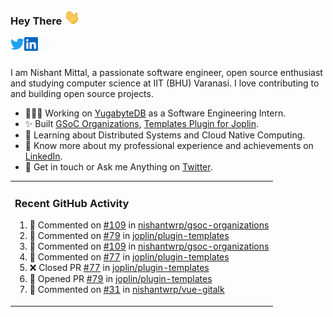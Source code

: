 ### Hey There <img src="./assets/wave.gif" width="25px">
<a href="http://urls.nishantwrp.com/github-to-twitter" target="_blank">
  <img align="left" alt="Nishant's Twitter" width="22px" src="./assets/twitter.svg" />
</a>
<a href="http://urls.nishantwrp.com/github-to-linkedin" target="_blank">
  <img align="left" alt="Nishant's LinkedIn" width="22px" src="./assets/linkedin.svg" />
</a>
<a href="http://urls.nishantwrp.com/github-to-site" target="_blank">
  <img align="left" alt="Nishant's Site" width="22px" src="./assets/globe.svg" />
</a>
<br /><br />

I am Nishant Mittal, a passionate software engineer, open source enthusiast and studying computer science at IIT (BHU) Varanasi. I love contributing to and building open source projects.

- 👨🏽‍💻 Working on [YugabyteDB](https://www.github.com/yugabyte) as a Software Engineering Intern.
- ✨ Built [GSoC Organizations](https://www.gsocorganizations.dev/), [Templates Plugin for Joplin](https://github.com/joplin/plugin-templates).
- 🌱 Learning about Distributed Systems and Cloud Native Computing.
- 🚀 Know more about my professional experience and achievements on [LinkedIn](http://urls.nishantwrp.com/github-to-linkedin).
- 💬 Get in touch or Ask me Anything on [Twitter](http://urls.nishantwrp.com/github-to-twitter).

<table><tr>
  
<td valign="top" width="100%">

### Recent GitHub Activity
<!--RECENT_ACTIVITY:start-->
1. 💬 Commented on [#109](https://github.com/nishantwrp/gsoc-organizations/issues/109#issuecomment-1784118358) in [nishantwrp/gsoc-organizations](https://github.com/nishantwrp/gsoc-organizations)<br>
2. 💬 Commented on [#79](https://github.com/joplin/plugin-templates/pull/79#discussion_r1375415271) in [joplin/plugin-templates](https://github.com/joplin/plugin-templates)<br>
3. 💬 Commented on [#109](https://github.com/nishantwrp/gsoc-organizations/issues/109#issuecomment-1784067855) in [nishantwrp/gsoc-organizations](https://github.com/nishantwrp/gsoc-organizations)<br>
4. 💬 Commented on [#77](https://github.com/joplin/plugin-templates/pull/77#issuecomment-1783803324) in [joplin/plugin-templates](https://github.com/joplin/plugin-templates)<br>
5. ❌ Closed PR [#77](https://github.com/joplin/plugin-templates/pull/77) in [joplin/plugin-templates](https://github.com/joplin/plugin-templates)<br>
6. 💪 Opened PR [#79](https://github.com/joplin/plugin-templates/pull/79) in [joplin/plugin-templates](https://github.com/joplin/plugin-templates)<br>
7. 💬 Commented on [#31](https://github.com/nishantwrp/vue-gitalk/pull/31#issuecomment-1769188137) in [nishantwrp/vue-gitalk](https://github.com/nishantwrp/vue-gitalk)<br>
<!--RECENT_ACTIVITY:end-->

</td>
</tr></table>
